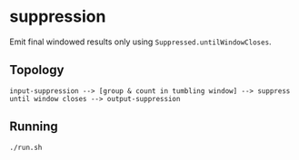 # suppression

Emit final windowed results only using `Suppressed.untilWindowCloses`.

## Topology

```
input-suppression --> [group & count in tumbling window] --> suppress until window closes --> output-suppression
```

## Running

```bash
./run.sh
```
